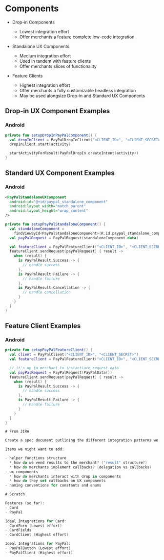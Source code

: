 # Components

- Drop-in Components
  * Lowest integration effort
  * Offer merchants a feature complete low-code integration

- Standalone UX Components
  * Medium integration effort
  * Used in tandem with feature clients
  * Offer merchants slices of functionality

- Feature Clients 
  * Highest integration effort
  * Offer merchants a fully customizable headless integration
  * May be used alongsize Drop-in and Standard UX Components

## Drop-in UX Component Examples

### Android

```kotlin
private fun setupDropInPayPalComponent() {
  val dropInClient = PayPalDropInClient("<CLIENT_ID>", "<CLIENT_SECRET>")
  dropInClient.start(activity)

  startActivityForResult(PayPalDropIn.createIntent(activity))
}
```

## Standard UX Component Examples

### Android

```xml
<PayPalStandaloneUXComponent
  android:id="@+id/paypal_standalone_component"
  android:layout_width="match_parent"
  android:layout_height="wrap_content"
/>
```

```kotlin
private fun setupPayPalStandaloneComponent() {
  val standaloneComponent =
    findViewById<PayPalStandaloneComponent>(R.id.paypal_standalone_component)
  val payPalRequest = PayPalRequest(standaloneComponent.data)

  val featureClient = PayPalFeatureClient("<CLIENT_ID>", "<CLIENT_SECRET>")
  featureClient.sendRequest(payPalRequest) { result ->
    when (result) {
      is PayPalResult.Success -> {
        // handle success
      },
      is PayPalResult.Failure -> {
        // handle failure
      },
      is PayPalResult.Cancellation -> {
        // handle cancellation
      }
    }
  }
}
```

## Feature Client Examples

### Android

```kotlin
private fun setupPayPalFeatureClient() {
  val client = PayPalClient("<CLIENT_ID>", "<CLIENT_SECRET>")
  val featureClient = PayPalFeatureClient("<CLIENT_ID>", "<CLIENT_SECRET>")

  // it's up to merchant to instantiate request data
  val payPalRequest = PayPalRequest(PayPalData())
  featureClient.sendRequest(payPalRequest) { result ->
    when (result) {
      is PayPalResult.Success -> {
        // handle success
      },
      is PayPalResult.Failure -> {
        // handle failure
      }
    }
  }
}

# From JIRA

Create a spec document outlining the different integration patterns we'll have in the Mobile Northstar SDKs. This spec will act as a blueprint for all modules in the SDK.

Items we might want to add:

- helper functions structure
  * how do we vend results to the merchant? ("result" structure?) 
  * how do merchants implement callbacks? (delegation vs callbacks)
- ux components
  * how do merchants interact with drop in components
  * how do they set callbacks on UX components
- naming conventions for constants and enums

# Scratch

Features (so far):
- Card
- PayPal

Ideal Integrations for Card:
- CardForm (Lowest effort)
- CardFields
- CardClient (Highest effort)

Ideal Integrations for PayPal:
- PayPalButton (Lowest effort)
- PayPalClient (Highest effort)
